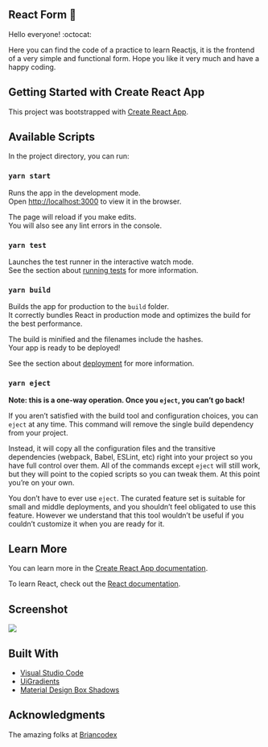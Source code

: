 ## React Form :open_file_folder:
Hello everyone! :octocat:

Here you can find the code of a practice to learn Reactjs, it is the frontend of a very simple and functional form. Hope you like it very much and have a happy coding.

## Getting Started with Create React App

This project was bootstrapped with [Create React App](https://github.com/facebook/create-react-app).

## Available Scripts

In the project directory, you can run:

### `yarn start`

Runs the app in the development mode.\
Open [http://localhost:3000](http://localhost:3000) to view it in the browser.

The page will reload if you make edits.\
You will also see any lint errors in the console.

### `yarn test`

Launches the test runner in the interactive watch mode.\
See the section about [running tests](https://facebook.github.io/create-react-app/docs/running-tests) for more information.

### `yarn build`

Builds the app for production to the `build` folder.\
It correctly bundles React in production mode and optimizes the build for the best performance.

The build is minified and the filenames include the hashes.\
Your app is ready to be deployed!

See the section about [deployment](https://facebook.github.io/create-react-app/docs/deployment) for more information.

### `yarn eject`

**Note: this is a one-way operation. Once you `eject`, you can’t go back!**

If you aren’t satisfied with the build tool and configuration choices, you can `eject` at any time. This command will remove the single build dependency from your project.

Instead, it will copy all the configuration files and the transitive dependencies (webpack, Babel, ESLint, etc) right into your project so you have full control over them. All of the commands except `eject` will still work, but they will point to the copied scripts so you can tweak them. At this point you’re on your own.

You don’t have to ever use `eject`. The curated feature set is suitable for small and middle deployments, and you shouldn’t feel obligated to use this feature. However we understand that this tool wouldn’t be useful if you couldn’t customize it when you are ready for it.

## Learn More

You can learn more in the [Create React App documentation](https://facebook.github.io/create-react-app/docs/getting-started).

To learn React, check out the [React documentation](https://reactjs.org/).

## Screenshot

![](https://scontent.cdninstagram.com/v/t51.2885-15/fr/e15/s1080x1080/127726901_711035346489341_2819989352780868290_n.jpg?_nc_ht=scontent.cdninstagram.com&_nc_cat=105&_nc_ohc=qwjvKMdh1NoAX9aVtJ3&tp=1&oh=3737ba5a450a2d65641f263dfc123648&oe=5FE87344&ig_cache_key=MjQ1MTA1ODMzMjQwMDk5ODE3OA%3D%3D.2)

## Built With
- [Visual Studio Code](https://www.sublimetext.com/)
- [UiGradients](https://uigradients.com/)
- [Material Design Box Shadows](https://codepen.io/sdthornton/pen/wBZdXq)

## Acknowledgments
The amazing folks at [Briancodex](https://github.com/briancodex/)
